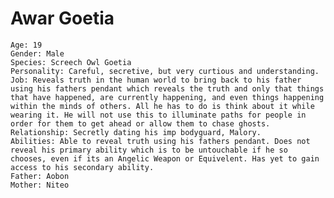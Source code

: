 # Awar Goetia

    Age: 19
    Gender: Male
    Species: Screech Owl Goetia
    Personality: Careful, secretive, but very curtious and understanding.
    Job: Reveals truth in the human world to bring back to his father using his fathers pendant which reveals the truth and only that things that have happened, are currently happening, and even things happening within the minds of others. All he has to do is think about it while wearing it. He will not use this to illuminate paths for people in order for them to get ahead or allow them to chase ghosts.
    Relationship: Secretly dating his imp bodyguard, Malory.
    Abilities: Able to reveal truth using his fathers pendant. Does not reveal his primary ability which is to be untouchable if he so chooses, even if its an Angelic Weapon or Equivelent. Has yet to gain access to his secondary ability. 
    Father: Aobon
    Mother: Niteo
